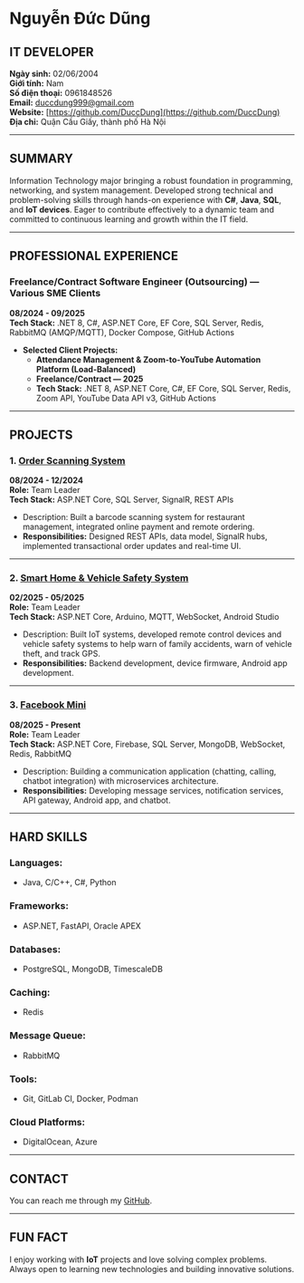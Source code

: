 # Nguyễn Đức Dũng

## IT DEVELOPER

**Ngày sinh:** 02/06/2004  
**Giới tính:** Nam  
**Số điện thoại:** 0961848526  
**Email:** [duccdung999@gmail.com](mailto:duccdung999@gmail.com)  
**Website:** [https://github.com/DuccDung](https://github.com/DuccDung)  
**Địa chỉ:** Quận Cầu Giấy, thành phố Hà Nội

---

## SUMMARY

Information Technology major bringing a robust foundation in programming, networking, and system management. Developed strong technical and problem-solving skills through hands-on experience with **C#**, **Java**, **SQL**, and **IoT devices**. Eager to contribute effectively to a dynamic team and committed to continuous learning and growth within the IT field.

---

## PROFESSIONAL EXPERIENCE

### Freelance/Contract Software Engineer (Outsourcing) — Various SME Clients  
**08/2024 - 09/2025**  
**Tech Stack:** .NET 8, C#, ASP.NET Core, EF Core, SQL Server, Redis, RabbitMQ (AMQP/MQTT), Docker Compose, GitHub Actions

- **Selected Client Projects:**
  - **Attendance Management & Zoom-to-YouTube Automation Platform (Load-Balanced)**
  - **Freelance/Contract — 2025**
  - **Tech Stack:** .NET 8, ASP.NET Core, C#, EF Core, SQL Server, Redis, Zoom API, YouTube Data API v3, GitHub Actions

---

## PROJECTS

### 1. [**Order Scanning System**](https://youtu.be/uBm3j81aT8A)  
**08/2024 - 12/2024**  
**Role:** Team Leader  
**Tech Stack:** ASP.NET Core, SQL Server, SignalR, REST APIs  
- Description: Built a barcode scanning system for restaurant management, integrated online payment and remote ordering.  
- **Responsibilities:** Designed REST APIs, data model, SignalR hubs, implemented transactional order updates and real-time UI.

---

### 2. [**Smart Home & Vehicle Safety System**](https://youtu.be/1-zKFJuMFC8)  
**02/2025 - 05/2025**  
**Role:** Team Leader  
**Tech Stack:** ASP.NET Core, Arduino, MQTT, WebSocket, Android Studio  
- Description: Built IoT systems, developed remote control devices and vehicle safety systems to help warn of family accidents, warn of vehicle theft, and track GPS.  
- **Responsibilities:** Backend development, device firmware, Android app development.

---

### 3. [**Facebook Mini**](#)  
**08/2025 - Present**  
**Role:** Team Leader  
**Tech Stack:** ASP.NET Core, Firebase, SQL Server, MongoDB, WebSocket, Redis, RabbitMQ  
- Description: Building a communication application (chatting, calling, chatbot integration) with microservices architecture.  
- **Responsibilities:** Developing message services, notification services, API gateway, Android app, and chatbot.

---

## HARD SKILLS

### **Languages:**
- Java, C/C++, C#, Python

### **Frameworks:**
- ASP.NET, FastAPI, Oracle APEX

### **Databases:**
- PostgreSQL, MongoDB, TimescaleDB

### **Caching:**
- Redis

### **Message Queue:**
- RabbitMQ

### **Tools:**
- Git, GitLab CI, Docker, Podman

### **Cloud Platforms:**
- DigitalOcean, Azure

---

## CONTACT

You can reach me through my [GitHub](https://github.com/DuccDung).

---

## FUN FACT

I enjoy working with **IoT** projects and love solving complex problems. Always open to learning new technologies and building innovative solutions.

